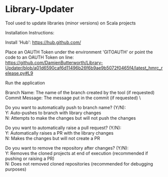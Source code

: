# Library-Updater
Tool used to update libraries (minor versions) on Scala projects

Installation Instructions: 

Install 'Hub':
https://hub.github.com/

Place an OAUTH Token under the environment 'GITOAUTH' or point the code to an OAUTH Token on line:
https://github.com/DamienButterworth/Library-Updater/blob/a01d6590caf6d11496b26f6b9ae9b5072f0465f4/latest_hmrc_release.py#L9

Run the application

Branch Name: The name of the branch created by the tool (if requested) \
Commit Message: The message put in the commit (if requested) \

Do you want to automatically push to branch name? (Y/N): \
Y: Auto-pushes to branch with library changes \
N: Attempts to make the changes but will not push the changes

Do you want to automatically raise a pull request? (Y/N): \
Y: Automatically raises a PR with the library changes \
N: Makes the changes but will not create a PR

Do you want to remove the repository after changes? (Y/N): \
Y: Removes the cloned projects at end of execution (recommended if pushing or raising a PR) \
N: Does not removed cloned repositories (recommended for debugging purposes)
